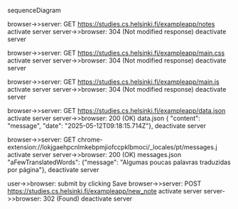 sequenceDiagram

browser->>server: GET https://studies.cs.helsinki.fi/exampleapp/notes
activate server
server->>browser: 304 (Not modified response) 
deactivate server

browser->>server: GET https://studies.cs.helsinki.fi/exampleapp/main.css
activate server
server->>browser: 304 (Not modified response) 
deactivate server

browser->>server: GET https://studies.cs.helsinki.fi/exampleapp/main.js
activate server
server->>browser: 304 (Not modified response) 
deactivate server

browser->>server: GET https://studies.cs.helsinki.fi/exampleapp/data.json
activate server
server->>browser: 200 (OK) data.json { "content": "message", "date": "2025-05-12T09:18:15.714Z"},
deactivate server

browser->>server: GET chrome-extension://lokjgaehpcnlmkebpmjiofccpklbmoci/_locales/pt/messages.j
activate server
server->>browser: 200 (OK) messages.json "aFewTranslatedWords": {"message": "Algumas poucas palavras traduzidas por página"},
deactivate server

user->>browser: submit by clicking Save
browser->>server: POST https://studies.cs.helsinki.fi/exampleapp/new_note
activate server
server->>browser: 302 (Found) 
deactivate server
